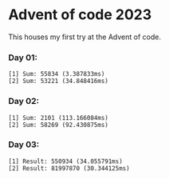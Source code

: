 # Advent of code 2023

This houses my first try at the Advent of code.

### Day 01:

```
[1] Sum: 55834 (3.387833ms)
[2] Sum: 53221 (34.848416ms)
```

### Day 02:

```
[1] Sum: 2101 (113.166084ms)
[2] Sum: 58269 (92.430875ms)
```

### Day 03:

```
[1] Result: 550934 (34.055791ms)
[2] Result: 81997870 (30.344125ms)
```
